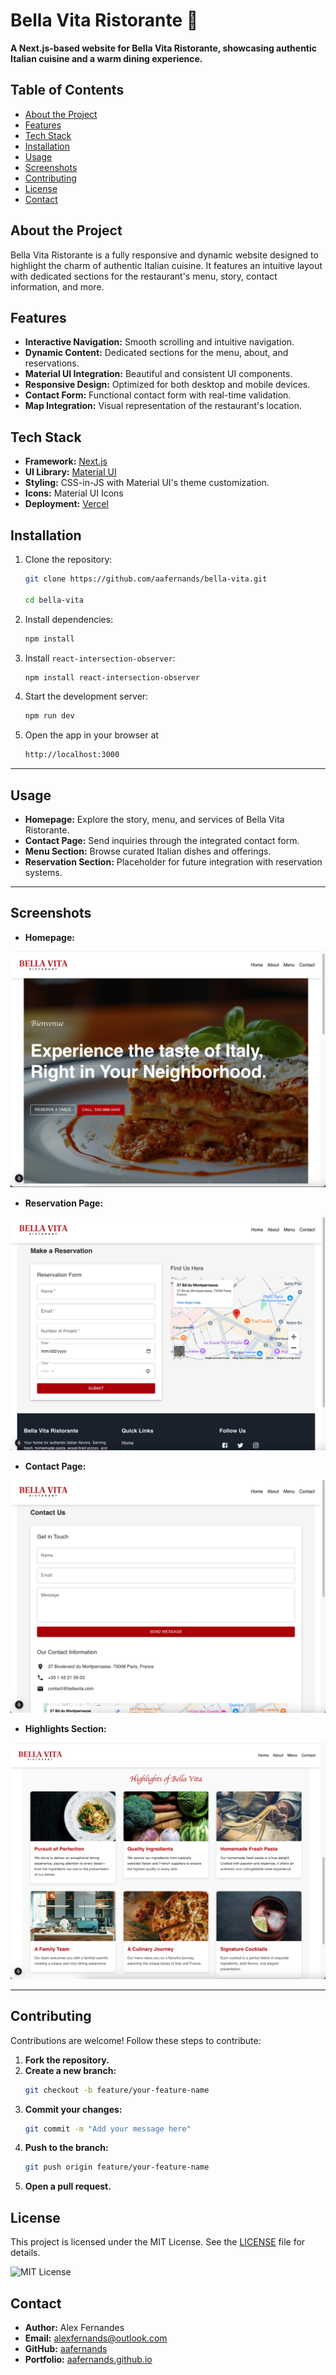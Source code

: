 # Bella Vita Ristorante 🍝  
**A Next.js-based website for Bella Vita Ristorante, showcasing authentic Italian cuisine and a warm dining experience.**


## Table of Contents  
- [About the Project](#about-the-project)  
- [Features](#features)  
- [Tech Stack](#tech-stack)  
- [Installation](#installation)  
- [Usage](#usage)  
- [Screenshots](#screenshots)  
- [Contributing](#contributing)  
- [License](#license)  
- [Contact](#contact)  


## About the Project  
Bella Vita Ristorante is a fully responsive and dynamic website designed to highlight the charm of authentic Italian cuisine. It features an intuitive layout with dedicated sections for the restaurant's menu, story, contact information, and more.  
## Features  
- **Interactive Navigation:** Smooth scrolling and intuitive navigation.  
- **Dynamic Content:** Dedicated sections for the menu, about, and reservations.  
- **Material UI Integration:** Beautiful and consistent UI components.  
- **Responsive Design:** Optimized for both desktop and mobile devices.  
- **Contact Form:** Functional contact form with real-time validation.  
- **Map Integration:** Visual representation of the restaurant's location.

## Tech Stack  
- **Framework:** [Next.js](https://nextjs.org/)  
- **UI Library:** [Material UI](https://mui.com/)  
- **Styling:** CSS-in-JS with Material UI's theme customization.  
- **Icons:** Material UI Icons  
- **Deployment:** [Vercel](https://vercel.com/)  

## Installation  

1. Clone the repository:  
   ```bash
   git clone https://github.com/aafernands/bella-vita.git

   cd bella-vita
   ```

2. Install dependencies:
   ```bash
   npm install
   ```

3. Install `react-intersection-observer`:
   ```bash
   npm install react-intersection-observer
   ```

4. Start the development server:
   ```bash
   npm run dev
   ```

5. Open the app in your browser at 
   ```bash
   http://localhost:3000
   ```

---

## Usage  
- **Homepage:** Explore the story, menu, and services of Bella Vita Ristorante.  
- **Contact Page:** Send inquiries through the integrated contact form.  
- **Menu Section:** Browse curated Italian dishes and offerings.  
- **Reservation Section:** Placeholder for future integration with reservation systems.  

---

## Screenshots  

 - **Homepage:**

![Homepage Screenshot](./public/homepage.png)


 - **Reservation Page:**

![Reservation Page Screenshot](./public/reservation.png)


 - **Contact Page:**

![Contact Page Screenshot](./public/contact.png)


 - **Highlights Section:**

![Highlights Section Screenshot](./public/highlights.png)



---

## Contributing  
Contributions are welcome! Follow these steps to contribute:  

1. **Fork the repository.**  
2. **Create a new branch:**  
   ```bash  
   git checkout -b feature/your-feature-name  
   ```  
3. **Commit your changes:**  
   ```bash  
   git commit -m "Add your message here"  
   ```  
4. **Push to the branch:**  
   ```bash  
   git push origin feature/your-feature-name  
   ```  
5. **Open a pull request.**  


## License
This project is licensed under the MIT License. See the [LICENSE](./LICENSE) file for details.

![MIT License](https://img.shields.io/badge/License-MIT-blue.svg)
 

## Contact  
- **Author:** Alex Fernandes  
- **Email:** alexfernands@outlook.com  
- **GitHub:** [aafernands](https://github.com/aafernands)  
- **Portfolio:** [aafernands.github.io](https://aafernands.github.io)  
